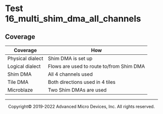 # Test 16_multi_shim_dma_all_channels

## Coverage

| Coverage | How |
| -------- | --- |
| Physical dialect | Shim DMA is set up |
| Logical dialect  | Flows are used to route to/from Shim DMA |
| Shim DMA | All 4 channels used |
| Tile DMA | Both directions used in 4 tiles |
| Microblaze | Two Shim DMAs are used |
 
-----

<p align="center">Copyright&copy; 2019-2022 Advanced Micro Devices, Inc. All rights reserved.</p>